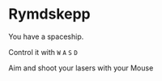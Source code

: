 # Rymdskepp

You have a spaceship.

Control it with `W` `A` `S` `D`

Aim and shoot your lasers with your Mouse
